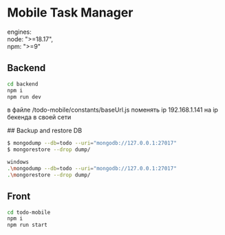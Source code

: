 # Mobile Task Manager

engines: <br />
node: ">=18.17", <br />
npm: ">=9"

## Backend

```bash
cd backend
npm i
npm run dev
```

<p>в файле /todo-mobile/constants/baseUrl.js поменять ip 192.168.1.141 на ip бекенда в своей сети</p>
## Backup and restore DB

```bash
$ mongodump --db=todo --uri="mongodb://127.0.0.1:27017"
$ mongorestore --drop dump/

windows
.\mongodump --db=todo --uri="mongodb://127.0.0.1:27017"
.\mongorestore --drop dump/
```

## Front

```bash
cd todo-mobile
npm i
npm run start
```
